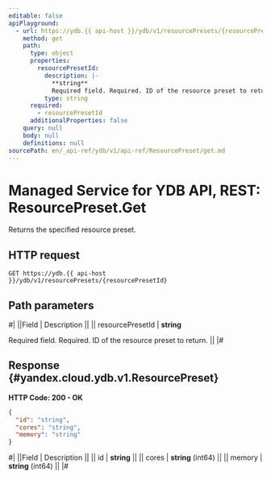 ```yaml
---
editable: false
apiPlayground:
  - url: https://ydb.{{ api-host }}/ydb/v1/resourcePresets/{resourcePresetId}
    method: get
    path:
      type: object
      properties:
        resourcePresetId:
          description: |-
            **string**
            Required field. Required. ID of the resource preset to return.
          type: string
      required:
        - resourcePresetId
      additionalProperties: false
    query: null
    body: null
    definitions: null
sourcePath: en/_api-ref/ydb/v1/api-ref/ResourcePreset/get.md
---
```


# Managed Service for YDB API, REST: ResourcePreset.Get

Returns the specified resource preset.

## HTTP request

```
GET https://ydb.{{ api-host }}/ydb/v1/resourcePresets/{resourcePresetId}
```

## Path parameters

#|
||Field | Description ||
|| resourcePresetId | **string**

Required field. Required. ID of the resource preset to return. ||
|#

## Response {#yandex.cloud.ydb.v1.ResourcePreset}

**HTTP Code: 200 - OK**

```json
{
  "id": "string",
  "cores": "string",
  "memory": "string"
}
```

#|
||Field | Description ||
|| id | **string** ||
|| cores | **string** (int64) ||
|| memory | **string** (int64) ||
|#